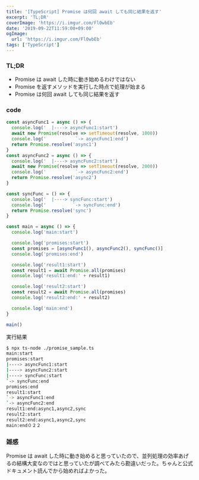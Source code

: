 ```yaml
---
title: '[TypeScript] Promise は何回 await しても同じ結果を返す'
excerpt: 'TL;DR'
coverImage: 'https://i.imgur.com/Fl0wbEb'
date: '2019-09-22T11:59:00+09:00'
ogImage:
  url: 'https://i.imgur.com/Fl0wbEb'
tags: ['TypeScript']
---
```


### TL;DR

*   Promise は await した時に動き始めるわけではない
*   Promise を返すメソッドを実行した時点で処理が始まる
*   Promise は何回 await しても同じ結果を返す

### code

```ts
const asyncFunc1 = async () => {
  console.log('  |----> asyncFunc1:start')
  await new Promise(resolve => setTimeout(resolve, 1000))
  console.log('           `-> asyncFunc1:end')
  return Promise.resolve('async1')
}
const asyncFunc2 = async () => {
  console.log('  |----> asyncFunc2:start')
  await new Promise(resolve => setTimeout(resolve, 2000))
  console.log('           `-> asyncFunc2:end')
  return Promise.resolve('async2')
}

const syncFunc = () => {
  console.log('  |----> syncFunc:start')
  console.log('          `-> syncFunc:end')
  return Promise.resolve('sync')
}

const main = async () => {
  console.log('main:start')

  console.log('promises:start')
  const promises = [asyncFunc1(), asyncFunc2(), syncFunc()]
  console.log('promises:end')

  console.log('result1:start')
  const result1 = await Promise.all(promises)
  console.log('result1:end:' + result1)

  console.log('result2:start')
  const result2 = await Promise.all(promises)
  console.log('result2:end:' + result2)

  console.log('main:end')
}

main()
```

実行結果

```bash
$ npx ts-node ./promise_sample.ts  
main:start  
promises:start  
|----> asyncFunc1:start  
|----> asyncFunc2:start  
|----> syncFunc:start  
`-> syncFunc:end  
promises:end  
result1:start  
`-> asyncFunc1:end  
`-> asyncFunc2:end  
result1:end:async1,async2,sync  
result2:start  
result2:end:async1,async2,sync  
main:end０２２
```

### 雑感

Promise は await した時に動き始めると思っていたので、並列処理の効率あげるの結構大変なのではと思っていたが調べてみたら勘違いだった。ちゃんと公式ドキュメント読んでから始めればよかった。